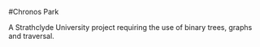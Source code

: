 #Chronos Park

A Strathclyde University project requiring the use of binary trees, graphs and traversal. 
